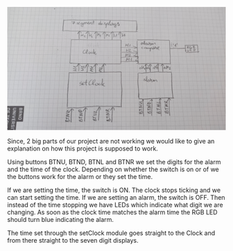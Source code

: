 
![your figure](explanation.jpg)

Since, 2 big parts of our project are not working we would like to give an explanation on how this project is supposed to work.

Using buttons BTNU, BTND, BTNL and BTNR we set the digits for the alarm and the time of the clock. Depending on whether the switch is on or of we the buttons work for the alarm or they set the time.

If we are setting the time, the switch is ON. The clock stops ticking and we can start setting the time.
If we are setting an alarm, the switch is OFF. Then instead of the time stopping we have LEDs which indicate what digit we are changing. As soon as the clock time matches the alarm time the RGB LED should turn blue indicating the alarm.

The time set through the setClock module goes straight to the Clock and from there straight to the seven digit displays.

